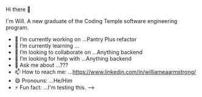 Hi there 👋

I'm Will.  A new graduate of the Coding Temple software engineering program.


- 🔭 I’m currently working on ...Pantry Plus refactor
- 🌱 I’m currently learning ...
- 👯 I’m looking to collaborate on ...Anything backend
- 🤔 I’m looking for help with ...Anything backend
- 💬 Ask me about ...???
- 📫 How to reach me: ...https://www.linkedin.com/in/williameaarmstrong/
- 😄 Pronouns: ...He/Him
- ⚡ Fun fact: ...I'm testing this.
-->

